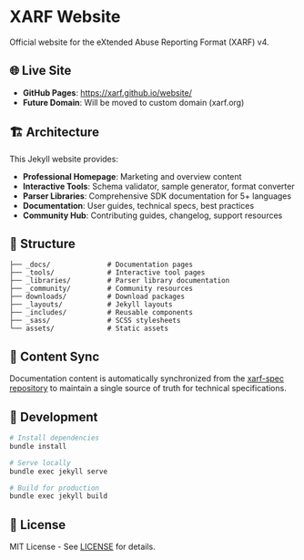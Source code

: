 # XARF Website

Official website for the eXtended Abuse Reporting Format (XARF) v4.

## 🌐 Live Site

- **GitHub Pages**: https://xarf.github.io/website/
- **Future Domain**: Will be moved to custom domain (xarf.org)

## 🏗️ Architecture

This Jekyll website provides:

- **Professional Homepage**: Marketing and overview content
- **Interactive Tools**: Schema validator, sample generator, format converter
- **Parser Libraries**: Comprehensive SDK documentation for 5+ languages
- **Documentation**: User guides, technical specs, best practices
- **Community Hub**: Contributing guides, changelog, support resources

## 📁 Structure

```
├── _docs/              # Documentation pages
├── _tools/             # Interactive tool pages  
├── _libraries/         # Parser library documentation
├── _community/         # Community resources
├── downloads/          # Download packages
├── _layouts/           # Jekyll layouts
├── _includes/          # Reusable components
├── _sass/              # SCSS stylesheets
└── assets/             # Static assets
```

## 🔄 Content Sync

Documentation content is automatically synchronized from the [xarf-spec repository](https://github.com/xarf/xarf-spec) to maintain a single source of truth for technical specifications.

## 🚀 Development

```bash
# Install dependencies
bundle install

# Serve locally
bundle exec jekyll serve

# Build for production
bundle exec jekyll build
```

## 📄 License

MIT License - See [LICENSE](LICENSE) for details.